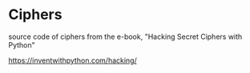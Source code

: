 # Ciphers
source code of ciphers from the e-book, "Hacking Secret Ciphers with Python" 

https://inventwithpython.com/hacking/
